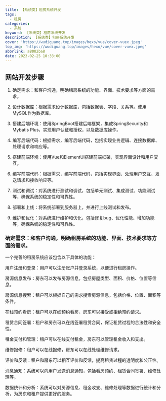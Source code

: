 ```yaml
---
title: 【系统类】租房系统开发
tags:
  - 租房
categories:
  - 系统
keyword: 【系统类】租房系统开发
description: 【系统类】租房系统开发
cover: 'https://wudiguang.top/images/hexo/vue/cover-vuex.jpeg'
top_img: 'https://wudiguang.top/images/hexo/vue/cover-vuex.jpeg'
abbrlink: a8002ba8
date: 2023-02-25 10:33:00
---
```


## 网站开发步骤

1. 确定需求：和客户沟通，明确租房系统的功能、界面、技术要求等方面的需求。

2. 设计数据库：根据需求设计数据库，包括数据表、字段、关系等。使用MySQL作为数据库。

3. 搭建后端环境：使用SpringBoot搭建后端框架，集成SpringSecurity和Mybatis Plus，实现用户认证和授权，以及数据库操作。

4. 编写后端代码：根据需求，编写后端代码，包括实现业务逻辑、连接数据库、处理请求和响应等。

5. 搭建前端环境：使用Vue和ElementUI搭建前端框架，实现界面设计和用户交互。

6. 编写前端代码：根据需求，编写前端代码，包括实现界面、处理用户交互、发送请求和接收响应等。

7. 测试和调试：对系统进行测试和调试，包括单元测试、集成测试、功能测试等，确保系统的稳定性和可靠性。

8. 部署和上线：将系统部署到服务器上，并进行上线测试和发布。

9. 维护和优化：对系统进行维护和优化，包括修复bug、优化性能、增加功能等，确保系统的稳定性和可靠性。

### 确定需求：和客户沟通，明确租房系统的功能、界面、技术要求等方面的需求。

一个完善的租房系统应该包含以下具体的功能：

用户注册和登录：用户可以注册账户并登录系统，以便进行租房操作。

房源信息发布：房东可以发布房源信息，包括房屋类型、面积、价格、位置等信息。

房源信息搜索：租户可以根据自己的需求搜索房源信息，包括价格、位置、面积等条件。

在线预约看房：租户可以在线预约看房，房东可以接受或拒绝预约请求。

租赁合同签署：租户和房东可以在线签署租赁合同，保证租赁过程的合法性和安全性。

租金支付和管理：租户可以在线支付租金，房东可以管理租金收入和支出。

维修报修：租户可以在线报修，房东可以在线处理维修请求。

评价和反馈：租户和房东可以相互评价和反馈，提高租赁过程的透明度和公正性。

消息通知：系统可以向用户发送消息通知，包括看房预约、租赁合同签署、维修处理等。

数据统计和分析：系统可以对房源信息、租金收支、维修处理等数据进行统计和分析，为房东和租户提供更好的服务。